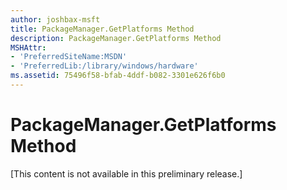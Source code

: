 ```yaml
---
author: joshbax-msft
title: PackageManager.GetPlatforms Method
description: PackageManager.GetPlatforms Method
MSHAttr:
- 'PreferredSiteName:MSDN'
- 'PreferredLib:/library/windows/hardware'
ms.assetid: 75496f58-bfab-4ddf-b082-3301e626f6b0
---
```


# PackageManager.GetPlatforms Method


\[This content is not available in this preliminary release.\]

 

 






